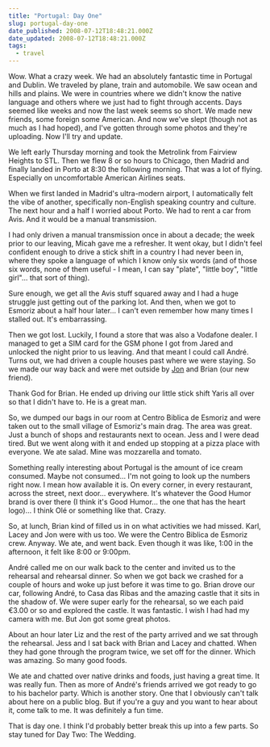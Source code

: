 ```yaml
---
title: "Portugal: Day One"
slug: portugal-day-one
date_published: 2008-07-12T18:48:21.000Z
date_updated: 2008-07-12T18:48:21.000Z
tags:
  - travel
---
```


Wow. What a crazy week. We had an absolutely fantastic time in Portugal and Dublin. We traveled by plane, train and automobile. We saw ocean and hills and plains. We were in countries where we didn't know the native language and others where we just had to fight through accents. Days seemed like weeks and now the last week seems so short. We made new friends, some foreign some American. And now we've slept (though not as much as I had hoped), and I've gotten through some photos and they're uploading. Now I'll try and update.

We left early Thursday morning and took the Metrolink from Fairview Heights to STL. Then we flew 8 or so hours to Chicago, then Madrid and finally landed in Porto at 8:30 the following morning. That was a lot of flying. Especially on uncomfortable American Airlines seats.

When we first landed in Madrid's ultra-modern airport, I automatically felt the vibe of another, specifically non-English speaking country and culture. The next hour and a half I worried about Porto. We had to rent a car from Avis. And it would be a manual transmission.

I had only driven a manual transmission once in about a decade; the week prior to our leaving, Micah gave me a refresher. It went okay, but I didn't feel confident enough to drive a stick shift in a country I had never been in, where they spoke a language of which I know only six words (and of those six words, none of them useful - I mean, I can say "plate", "little boy", "little girl"... that sort of thing).

Sure enough, we get all the Avis stuff squared away and I had a huge struggle just getting out of the parking lot. And then, when we got to Esmoriz about a half hour later... I can't even remember how many times I stalled out. It's embarrassing.

Then we got lost. Luckily, I found a store that was also a Vodafone dealer. I managed to get a SIM card for the GSM phone I got from Jared and unlocked the night prior to us leaving. And that meant I could call André. Turns out, we had driven a couple houses past where we were staying. So we made our way back and were met outside by [Jon](https://jonduenas.com) and Brian (our new friend).

Thank God for Brian. He ended up driving our little stick shift Yaris all over so that I didn't have to. He is a great man.

So, we dumped our bags in our room at Centro Biblica de Esmoriz and were taken out to the small village of Esmoriz's main drag. The area was great. Just a bunch of shops and restaurants next to ocean. Jess and I were dead tired. But we went along with it and ended up stopping at a pizza place with everyone. We ate salad. Mine was mozzarella and tomato.

Something really interesting about Portugal is the amount of ice cream consumed. Maybe not consumed... I'm not going to look up the numbers right now. I mean how available it is. On every corner, in every restaurant, across the street, next door... everywhere. It's whatever the Good Humor brand is over there (I think it's Good Humor... the one that has the heart logo)... I think Olé or something like that. Crazy.

So, at lunch, Brian kind of filled us in on what activities we had missed. Karl, Lacey and Jon were with us too. We were the Centro Biblica de Esmoriz crew. Anyway. We ate, and went back. Even though it was like, 1:00 in the afternoon, it felt like 8:00 or 9:00pm.

André called me on our walk back to the center and invited us to the rehearsal and rehearsal dinner. So when we got back we crashed for a couple of hours and woke up just before it was time to go. Brian drove our car, following André, to Casa das Ribas and the amazing castle that it sits in the shadow of. We were super early for the rehearsal, so we each paid €3.00 or so and explored the castle. It was fantastic. I wish I had had my camera with me. But Jon got some great photos.

About an hour later Liz and the rest of the party arrived and we sat through the rehearsal. Jess and I sat back with Brian and Lacey and chatted. When they had gone through the program twice, we set off for the dinner. Which was amazing. So many good foods.

We ate and chatted over native drinks and foods, just having a great time. It was really fun. Then as more of André's friends arrived we got ready to go to his bachelor party. Which is another story. One that I obviously can't talk about here on a public blog. But if you're a guy and you want to hear about it, come talk to me. It was definitely a fun time.

That is day one. I think I'd probably better break this up into a few parts. So stay tuned for Day Two: The Wedding.
